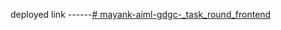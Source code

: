  deployed link ------[# mayank-aiml-gdgc-_task_round_frontend](https://lively-starburst-377884.netlify.app/)
